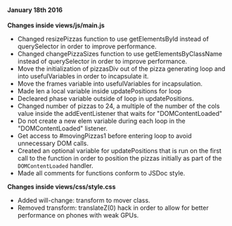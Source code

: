 #### January 18th 2016

**Changes inside views/js/main.js**
* Changed resizePizzas function to use getElementsById instead of querySelector 
in order to improve performance.
* Changed changePizzaSizes function to use getElementsByClassName instead of 
querySelector in order to improve performance.
* Move the initialization of pizzasDiv out of the pizza generating loop and into
usefulVariables in order to incapsulate it. 
* Move the frames variable into usefulVariables for incapsulation. 
* Made len a local variable inside updatePositions for loop
* Decleared phase variable outside of loop in updatePositions.
* Changed number of pizzas to 24, a multiple of the number of the cols value 
inside the addEventListener that waits for "DOMContentLoaded"
* Do not create a new elem variable during each loop in the "DOMContentLoaded" 
listener.
* Get access to #movingPizzas1 before entering loop to avoid unnecessary DOM 
calls.
* Created an optional variable for updatePositions that is run on the first 
call to the function in order to position the pizzas initially as part of the 
`DOMContentLoaded` handler.
* Made all comments for functions conform to JSDoc style.

**Changes inside views/css/style.css**
* Added will-change: transform to mover class.
* Removed transform: translateZ(0) hack in order to allow for better performance
on phones with weak GPUs.